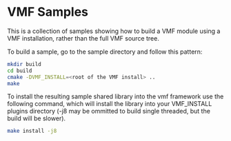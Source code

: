 # VMF Samples

This is a collection of samples showing how to build a VMF module using a VMF installation,
rather than the full VMF source tree.

To build a sample, go to the sample directory and follow this pattern:

```bash
mkdir build
cd build
cmake -DVMF_INSTALL=<root of the VMF install> ..
make
```

To install the resulting sample shared library into the vmf framework use the following command, which will install the library into your VMF_INSTALL plugins directory (-j8 may be ommitted to build single threaded, but the build will be slower).
```bash
make install -j8
```
